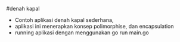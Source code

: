 #denah kapal

- Contoh aplikasi denah kapal sederhana,
- aplikasi ini menerapkan konsep polimorphise, dan encapsulation 
- running aplikasi dengan menggunakan go run main.go
